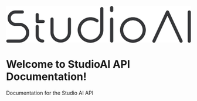 ![Welcome to StudioAI API Documentation](./images/StudioAI_Black.png)
# Welcome to StudioAI API Documentation!

Documentation for the Studio AI API